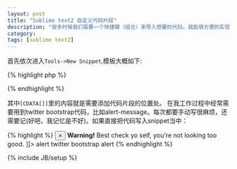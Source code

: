 ```yaml
---
layout: post
title: "Sublime text2 自定义代码片段"
description: "很多时候我们需要一个快捷键（组合）来导入想要的代码，就能很方便的实现一个片段功能，这存在于很多大型IDE中。其实，sublime text2也支持哦"
category: 
tags: [sublime text2]
---
```

首先依次进入`Tools->New Snippet`,模板大概如下:

{% highlight php %}
<?php
echo $gaga;
?>
<snippet>
	<content><![CDATA[
Hello, ${1:this} is a ${2:snippet}.
]]></content>
	<!-- Optional: Set a tabTrigger to define how to trigger the snippet -->
	<!-- <tabTrigger>hello</tabTrigger> -->
	<!-- Optional: Set a scope to limit where the snippet will trigger -->
	<!-- <scope>source.python</scope> -->
</snippet>
{% endhighlight %}

其中`[CDATA[]]`里的内容就是需要添加代码片段的位置处。
在我工作过程中经常需要用到twitter bootstrap代码，比如alert-message。每次都要手动写很麻烦，还需要记(好吧，我记忆是不好)。如果直接把代码写入snippet当中：

{% highlight %}
<snippet>
	<content><![CDATA[
    <div class="alert alert-">
	    <button type="button" class="close" data-dismiss="alert">&times;</button>
	    <strong>Warning!</strong> Best check yo self, you're not looking too good.
    </div>
]]></content>
	<tabTrigger>alert</tabTrigger>
	<description>twitter bootstrap alert</description>
</snippet>
{% endhighlight %}

{% include JB/setup %}
